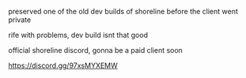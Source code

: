 preserved one of the old dev builds of shoreline before the client went private

rife with problems, dev build isnt that good

official shoreline discord, gonna be a paid client soon

https://discord.gg/97xsMYXEMW
